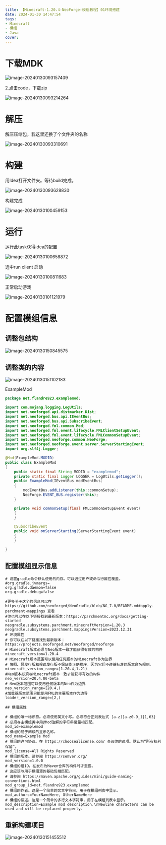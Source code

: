 ```yaml
---
title: 【Minecraft-1.20.4-NeoForge-模组教程】01环境搭建
date: 2024-01-30 14:47:54
tags:
- Minecraft
- 模组
- Java
cover: 
---
```


# 下载MDK

![image-20240130093157409](../images/%E3%80%90Minecraft-1-20-4-NeoForge-%E6%A8%A1%E7%BB%84%E6%95%99%E7%A8%8B%E3%80%9101%E7%8E%AF%E5%A2%83%E6%90%AD%E5%BB%BA/image-20240130093157409.png)

2.点击code，下载zip

![image-20240130093214264](../images/%E3%80%90Minecraft-1-20-4-NeoForge-%E6%A8%A1%E7%BB%84%E6%95%99%E7%A8%8B%E3%80%9101%E7%8E%AF%E5%A2%83%E6%90%AD%E5%BB%BA/image-20240130093214264.png)



# 解压

解压压缩包，我这里还换了个文件夹的名称

![image-20240130093310691](../images/%E3%80%90Minecraft-1-20-4-NeoForge-%E6%A8%A1%E7%BB%84%E6%95%99%E7%A8%8B%E3%80%9101%E7%8E%AF%E5%A2%83%E6%90%AD%E5%BB%BA/image-20240130093310691.png)

# 构建

用Idea打开文件夹。等待build完成。

![image-20240130093628830](../images/%E3%80%90Minecraft-1-20-4-NeoForge-%E6%A8%A1%E7%BB%84%E6%95%99%E7%A8%8B%E3%80%9101%E7%8E%AF%E5%A2%83%E6%90%AD%E5%BB%BA/image-20240130093628830.png)

构建完成

![image-20240130100459153](../images/%E3%80%90Minecraft-1-20-4-NeoForge-%E6%A8%A1%E7%BB%84%E6%95%99%E7%A8%8B%E3%80%9101%E7%8E%AF%E5%A2%83%E6%90%AD%E5%BB%BA/image-20240130100459153.png)



# 运行

运行此task获得idea的配置

![image-20240130100658872](../images/%E3%80%90Minecraft-1-20-4-NeoForge-%E6%A8%A1%E7%BB%84%E6%95%99%E7%A8%8B%E3%80%9101%E7%8E%AF%E5%A2%83%E6%90%AD%E5%BB%BA/image-20240130100658872.png)

选中run client 启动

![image-20240130100811683](../images/%E3%80%90Minecraft-1-20-4-NeoForge-%E6%A8%A1%E7%BB%84%E6%95%99%E7%A8%8B%E3%80%9101%E7%8E%AF%E5%A2%83%E6%90%AD%E5%BB%BA/image-20240130100811683.png)

正常启动游戏

![image-20240130101121979](../images/%E3%80%90Minecraft-1-20-4-NeoForge-%E6%A8%A1%E7%BB%84%E6%95%99%E7%A8%8B%E3%80%9101%E7%8E%AF%E5%A2%83%E6%90%AD%E5%BB%BA/image-20240130101121979.png)

# 配置模组信息

## 调整包结构

![image-20240130150845575](../images/%E3%80%90Minecraft-1-20-4-NeoForge-%E6%A8%A1%E7%BB%84%E6%95%99%E7%A8%8B%E3%80%9101%E7%8E%AF%E5%A2%83%E6%90%AD%E5%BB%BA/image-20240130150845575.png)

## 调整类的内容

![image-20240130151102183](../images/%E3%80%90Minecraft-1-20-4-NeoForge-%E6%A8%A1%E7%BB%84%E6%95%99%E7%A8%8B%E3%80%9101%E7%8E%AF%E5%A2%83%E6%90%AD%E5%BB%BA/image-20240130151102183.png)

ExampleMod

```java
package net.flandre923.examplemod;

import com.mojang.logging.LogUtils;
import net.neoforged.api.distmarker.Dist;
import net.neoforged.bus.api.IEventBus;
import net.neoforged.bus.api.SubscribeEvent;
import net.neoforged.fml.common.Mod;
import net.neoforged.fml.event.lifecycle.FMLClientSetupEvent;
import net.neoforged.fml.event.lifecycle.FMLCommonSetupEvent;
import net.neoforged.neoforge.common.NeoForge;
import net.neoforged.neoforge.event.server.ServerStartingEvent;
import org.slf4j.Logger;

@Mod(ExampleMod.MODID)
public class ExampleMod
{
    public static final String MODID = "examplemod";
    private static final Logger LOGGER = LogUtils.getLogger();
    public ExampleMod(IEventBus modEventBus)
    {
        modEventBus.addListener(this::commonSetup);
        NeoForge.EVENT_BUS.register(this);
    }

    private void commonSetup(final FMLCommonSetupEvent event)
    {
    }

    @SubscribeEvent
    public void onServerStarting(ServerStartingEvent event)
    {
    }

}

```

## 配置模组显示信息

```properties
# 设置gradle命令默认使用的内存。可以通过用户或命令行属性覆盖。
#org.gradle.jvmargs=
org.gradle.daemon=false
org.gradle.debug=false

#更多关于这个的信息可以在 https://github.com/neoforged/NeoGradle/blob/NG_7.0/README.md#apply-parchment-mappings 查看
#你也可以在以下链接找到最新版本：https://parchmentmc.org/docs/getting-started
neogradle.subsystems.parchment.minecraftVersion=1.20.3
neogradle.subsystems.parchment.mappingsVersion=2023.12.31
# 环境属性
# 你可以在以下链接找到最新版本：https://projects.neoforged.net/neoforged/neoforge
# Minecraft版本必须与Neo版本一致才能获得有效的构件
minecraft_version=1.20.4
# Minecraft版本范围可以使用任何版本的Minecraft作为边界
# 快照、预发行版和候选发行版不保证能正确排序，因为它们不遵循标准的版本命名规则。
minecraft_version_range=[1.20.4,1.21)
#Neo版本必须与Minecraft版本一致才能获得有效的构件
neo_version=20.4.80-beta
# Neo版本范围可以使用任何版本的Neo作为边界
neo_version_range=[20.4,)
#加载器版本范围只能使用FML的主要版本作为边界
loader_version_range=[2,)

## 模组属性

# 模组的唯一标识符。必须使用英文小写。必须符合正则表达式 [a-z][a-z0-9_]{1,63}
# 必须与主模组类中用@Mod注解的字符串常量相匹配。
mod_id=examplemod
# 模组的易于阅读的显示名称。
mod_name=Example Mod
# 模组的许可协议。在 https://choosealicense.com/ 查阅你的选项。默认为“所有权利保留”。
mod_license=All Rights Reserved
# 模组的版本。请参阅 https://semver.org/
mod_version=1.0.0
# 模组的组ID。在发布为Maven仓库的构件时才重要。
# 这应该与用于模组源的基础包相匹配。
# 请参阅 https://maven.apache.org/guides/mini/guide-naming-conventions.html
mod_group_id=net.flandre923.examplemod
# 模组的作者。这是一个简单的文本字符串，用于在模组列表中显示。
mod_authors=YourNameHere, OtherNameHere
# 模组的描述。这是一个简单的多行文本字符串，用于在模组列表中显示。
mod_description=Example mod description.\nNewline characters can be used and will be replaced properly.
```

## 重新构建项目

![image-20240130151455512](../images/%E3%80%90Minecraft-1-20-4-NeoForge-%E6%A8%A1%E7%BB%84%E6%95%99%E7%A8%8B%E3%80%9101%E7%8E%AF%E5%A2%83%E6%90%AD%E5%BB%BA/image-20240130151455512.png)
